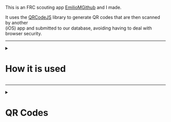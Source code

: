 This is an FRC scouting app [EmilioMGithub](https://github.com/EmilioMGithub) and I made.

It uses the [QRCodeJS](https://davidshimjs.github.io/qrcodejs/) library to generate QR codes that are then scanned by another  
(iOS) app and submitted to our database, avoiding having to deal with browser security.  


---

<details>
<summary><h1> How it is used </h1></summary>

This site consists of a variety of input options. Here they are, as well as how they  
were used for the 2024 season.

## 1. Team number, match, and alliance input

![image 1](.photos/1.png)

These are the inputs for essential info about the robot. They probably shouldn't be removed.

## 2. Auto scoring

![image 2](.photos/2.png)

The input set for auto scores. Also has a true/false dropdown that can be used. In the 2024  
season these 2 input options were speaker and amp for score options 1 and 2 respectively.  
The true/false dropdown was used for the robot leaving its starting zone.

## 3. Dropdowns

![image 3](.photos/3.png)

A set of two dropdowns. In the 2024 season these were used for co-oopertition, with dropdowns 1  
and 2 being for offering co-op and doing co-op respectively.

## 4. Tele-op scoring

![image 4](.photos/4.png)


The input set for tele-op scores. Also has a number input that can be used. In the 2024  
season these 3 input options were speaker, amp, and amped speaker for score options 1,2, and 3   
respectively. The number input was used for the number of times the bot dropped a note.

## 5. Endgame

![image 5](.photos/5.png)

A set of 3 checkboxes for endgame actions. These were used for human player actions in 2024.

## 6. Extra notes

![image 6](.photos/6.png)

A big text input. This was used in 2024 for other stuff the scouter wanted to say about the bot.

## 7. Match score

![image 7](.photos/7.png)

The calculated match score for the robot.

</details>

---

<details>
  <summary><h1>QR Codes</h1></summary>

## The library and generator function
QR code handling is done by the QRCodeJS library, as mentioned before. The GenerateQRCode  
function in MatchScouting.js takes all inputs from the page and converts them into a JSON  
string. It then creates a QR code with that JSON data, which is then displayed on the page.  
## Making it work for you
All of the keys and values can and should be changed to fit your implementation. 
</details>
